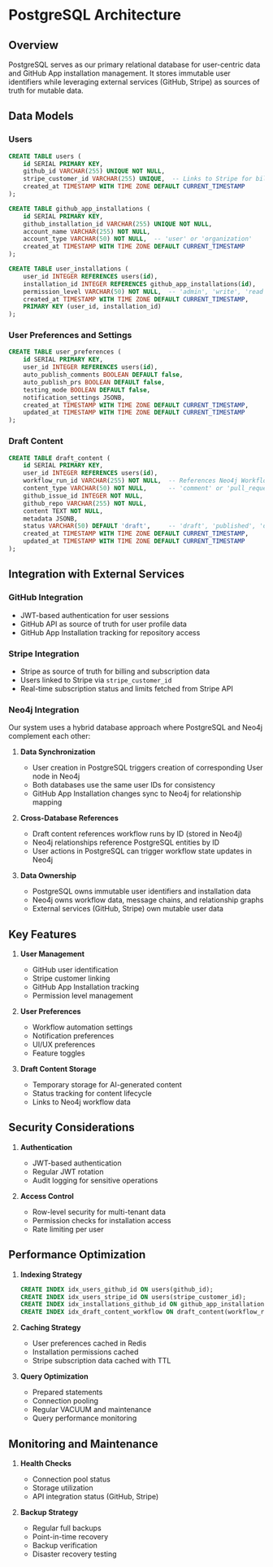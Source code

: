 # PostgreSQL Architecture

## Overview

PostgreSQL serves as our primary relational database for user-centric data and GitHub App installation management. It stores immutable user identifiers while leveraging external services (GitHub, Stripe) as sources of truth for mutable data.

## Data Models

### Users

```sql
CREATE TABLE users (
    id SERIAL PRIMARY KEY,
    github_id VARCHAR(255) UNIQUE NOT NULL,
    stripe_customer_id VARCHAR(255) UNIQUE,  -- Links to Stripe for billing data
    created_at TIMESTAMP WITH TIME ZONE DEFAULT CURRENT_TIMESTAMP
);

CREATE TABLE github_app_installations (
    id SERIAL PRIMARY KEY,
    github_installation_id VARCHAR(255) UNIQUE NOT NULL,
    account_name VARCHAR(255) NOT NULL,
    account_type VARCHAR(50) NOT NULL,  -- 'user' or 'organization'
    created_at TIMESTAMP WITH TIME ZONE DEFAULT CURRENT_TIMESTAMP
);

CREATE TABLE user_installations (
    user_id INTEGER REFERENCES users(id),
    installation_id INTEGER REFERENCES github_app_installations(id),
    permission_level VARCHAR(50) NOT NULL,  -- 'admin', 'write', 'read'
    created_at TIMESTAMP WITH TIME ZONE DEFAULT CURRENT_TIMESTAMP,
    PRIMARY KEY (user_id, installation_id)
);
```

### User Preferences and Settings

```sql
CREATE TABLE user_preferences (
    id SERIAL PRIMARY KEY,
    user_id INTEGER REFERENCES users(id),
    auto_publish_comments BOOLEAN DEFAULT false,
    auto_publish_prs BOOLEAN DEFAULT false,
    testing_mode BOOLEAN DEFAULT false,
    notification_settings JSONB,
    created_at TIMESTAMP WITH TIME ZONE DEFAULT CURRENT_TIMESTAMP,
    updated_at TIMESTAMP WITH TIME ZONE DEFAULT CURRENT_TIMESTAMP
);
```

### Draft Content

```sql
CREATE TABLE draft_content (
    id SERIAL PRIMARY KEY,
    user_id INTEGER REFERENCES users(id),
    workflow_run_id VARCHAR(255) NOT NULL,  -- References Neo4j WorkflowRun.id
    content_type VARCHAR(50) NOT NULL,      -- 'comment' or 'pull_request'
    github_issue_id INTEGER NOT NULL,
    github_repo VARCHAR(255) NOT NULL,
    content TEXT NOT NULL,
    metadata JSONB,
    status VARCHAR(50) DEFAULT 'draft',     -- 'draft', 'published', 'discarded'
    created_at TIMESTAMP WITH TIME ZONE DEFAULT CURRENT_TIMESTAMP,
    updated_at TIMESTAMP WITH TIME ZONE DEFAULT CURRENT_TIMESTAMP
);
```

## Integration with External Services

### GitHub Integration

- JWT-based authentication for user sessions
- GitHub API as source of truth for user profile data
- GitHub App Installation tracking for repository access

### Stripe Integration

- Stripe as source of truth for billing and subscription data
- Users linked to Stripe via `stripe_customer_id`
- Real-time subscription status and limits fetched from Stripe API

### Neo4j Integration

Our system uses a hybrid database approach where PostgreSQL and Neo4j complement each other:

1. **Data Synchronization**

   - User creation in PostgreSQL triggers creation of corresponding User node in Neo4j
   - Both databases use the same user IDs for consistency
   - GitHub App Installation changes sync to Neo4j for relationship mapping

2. **Cross-Database References**

   - Draft content references workflow runs by ID (stored in Neo4j)
   - Neo4j relationships reference PostgreSQL entities by ID
   - User actions in PostgreSQL can trigger workflow state updates in Neo4j

3. **Data Ownership**
   - PostgreSQL owns immutable user identifiers and installation data
   - Neo4j owns workflow data, message chains, and relationship graphs
   - External services (GitHub, Stripe) own mutable user data

## Key Features

1. **User Management**

   - GitHub user identification
   - Stripe customer linking
   - GitHub App Installation tracking
   - Permission level management

2. **User Preferences**

   - Workflow automation settings
   - Notification preferences
   - UI/UX preferences
   - Feature toggles

3. **Draft Content Storage**
   - Temporary storage for AI-generated content
   - Status tracking for content lifecycle
   - Links to Neo4j workflow data

## Security Considerations

1. **Authentication**

   - JWT-based authentication
   - Regular JWT rotation
   - Audit logging for sensitive operations

2. **Access Control**
   - Row-level security for multi-tenant data
   - Permission checks for installation access
   - Rate limiting per user

## Performance Optimization

1. **Indexing Strategy**

   ```sql
   CREATE INDEX idx_users_github_id ON users(github_id);
   CREATE INDEX idx_users_stripe_id ON users(stripe_customer_id);
   CREATE INDEX idx_installations_github_id ON github_app_installations(github_installation_id);
   CREATE INDEX idx_draft_content_workflow ON draft_content(workflow_run_id);
   ```

2. **Caching Strategy**

   - User preferences cached in Redis
   - Installation permissions cached
   - Stripe subscription data cached with TTL

3. **Query Optimization**
   - Prepared statements
   - Connection pooling
   - Regular VACUUM and maintenance
   - Query performance monitoring

## Monitoring and Maintenance

1. **Health Checks**

   - Connection pool status
   - Storage utilization
   - API integration status (GitHub, Stripe)

2. **Backup Strategy**
   - Regular full backups
   - Point-in-time recovery
   - Backup verification
   - Disaster recovery testing
